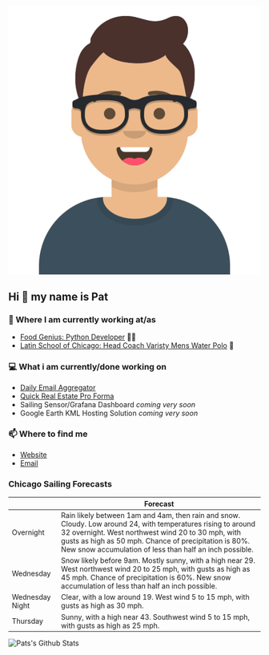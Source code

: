 [![Social banner for p-j-falconer](https://raw.githubusercontent.com/P-J-FALCONER/P-J-FALCONER/master/assets/avataaars.svg)](https://patfalconer.com/)
## Hi :wave: my name is Pat

### 💼 Where I am currently working at/as
- [Food Genius: Python Developer](https://getfoodgenius.com/) 🍔🐍
- [Latin School of Chicago: Head Coach Varisty Mens Water Polo](https://www.latinschool.org/) 🤽


### 💻 What i am currently/done working on
 - [Daily Email Aggregator](https://github.com/P-J-FALCONER/dott_daily_mail)
 - [Quick Real Estate Pro Forma](https://github.com/P-J-FALCONER/henry)
 - Sailing Sensor/Grafana Dashboard *coming very soon*
 - Google Earth KML Hosting Solution *coming very soon*

### 📫 Where to find me
 - [Website](https://patfalconer.com/)
 - [Email](mailto:patrick.j.falconer@gmail.com)


### Chicago Sailing Forecasts
|   | Forecast  |
|---|---|
| Overnight | Rain likely between 1am and 4am, then rain and snow. Cloudy. Low around 24, with temperatures rising to around 32 overnight. West northwest wind 20 to 30 mph, with gusts as high as 50 mph. Chance of precipitation is 80%. New snow accumulation of less than half an inch possible. |
| Wednesday | Snow likely before 9am. Mostly sunny, with a high near 29. West northwest wind 20 to 25 mph, with gusts as high as 45 mph. Chance of precipitation is 60%. New snow accumulation of less than half an inch possible. |
| Wednesday Night | Clear, with a low around 19. West wind 5 to 15 mph, with gusts as high as 30 mph. |
| Thursday | Sunny, with a high near 43. Southwest wind 5 to 15 mph, with gusts as high as 25 mph. |

![Pats's Github Stats](https://github-readme-stats.vercel.app/api?username=p-j-falconer&show_icons=true&theme=radical)

